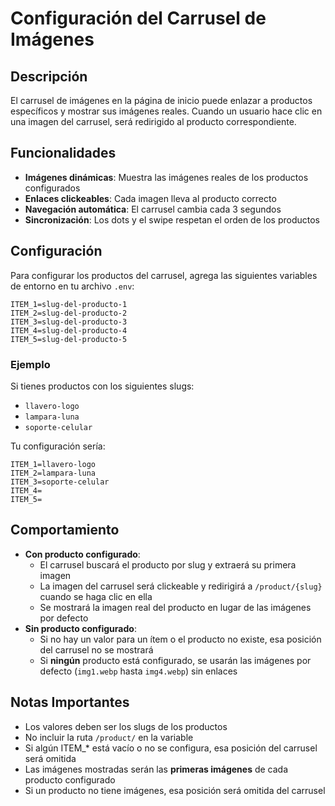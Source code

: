 # Configuración del Carrusel de Imágenes

## Descripción

El carrusel de imágenes en la página de inicio puede enlazar a productos específicos y mostrar sus imágenes reales. Cuando un usuario hace clic en una imagen del carrusel, será redirigido al producto correspondiente.

## Funcionalidades

- **Imágenes dinámicas**: Muestra las imágenes reales de los productos configurados
- **Enlaces clickeables**: Cada imagen lleva al producto correcto
- **Navegación automática**: El carrusel cambia cada 3 segundos
- **Sincronización**: Los dots y el swipe respetan el orden de los productos

## Configuración

Para configurar los productos del carrusel, agrega las siguientes variables de entorno en tu archivo `.env`:

```env
ITEM_1=slug-del-producto-1
ITEM_2=slug-del-producto-2
ITEM_3=slug-del-producto-3
ITEM_4=slug-del-producto-4
ITEM_5=slug-del-producto-5
```

### Ejemplo

Si tienes productos con los siguientes slugs:
- `llavero-logo`
- `lampara-luna`
- `soporte-celular`

Tu configuración sería:

```env
ITEM_1=llavero-logo
ITEM_2=lampara-luna
ITEM_3=soporte-celular
ITEM_4=
ITEM_5=
```

## Comportamiento

- **Con producto configurado**: 
  - El carrusel buscará el producto por slug y extraerá su primera imagen
  - La imagen del carrusel será clickeable y redirigirá a `/product/{slug}` cuando se haga clic en ella
  - Se mostrará la imagen real del producto en lugar de las imágenes por defecto
- **Sin producto configurado**: 
  - Si no hay un valor para un ítem o el producto no existe, esa posición del carrusel no se mostrará
  - Si **ningún** producto está configurado, se usarán las imágenes por defecto (`img1.webp` hasta `img4.webp`) sin enlaces

## Notas Importantes

- Los valores deben ser los slugs de los productos
- No incluir la ruta `/product/` en la variable
- Si algún ITEM_* está vacío o no se configura, esa posición del carrusel será omitida
- Las imágenes mostradas serán las **primeras imágenes** de cada producto configurado
- Si un producto no tiene imágenes, esa posición será omitida del carrusel

